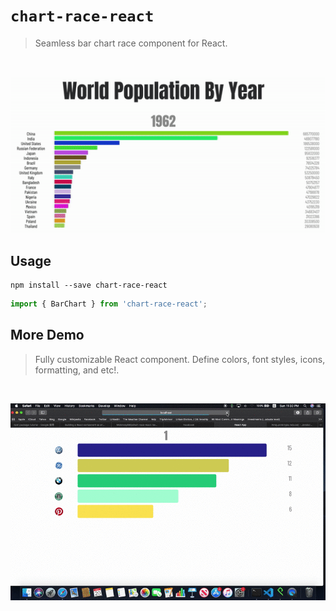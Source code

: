 # `chart-race-react`
> Seamless bar chart race component for React.
<br>
<p align=center>
    <img src="./assets/demo.gif" width="800">
</p>

## Usage
```
npm install --save chart-race-react
```
```javascript
import { BarChart } from 'chart-race-react';
```

## More Demo 
> Fully customizable React component. Define colors, font styles, icons, formatting, and etc!.
<br>
<p align=center>
    <img src="./assets/demo2.gif" width="800">
</p>
